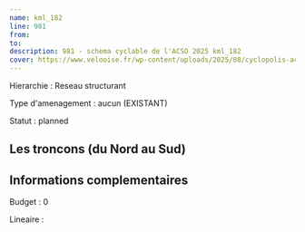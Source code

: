 ```yaml
---
name: kml_182 
line: 981
from: 
to:  
description: 981 - schema cyclable de l'ACSO 2025 kml_182 
cover: https://www.velooise.fr/wp-content/uploads/2025/08/cyclopolis-acso-981.jpg
---
```

Hierarchie : Reseau structurant

Type d'amenagement : aucun (EXISTANT)

Statut : planned

## Les troncons (du Nord au Sud)

## Informations complementaires

Budget  : 0 

Lineaire :

